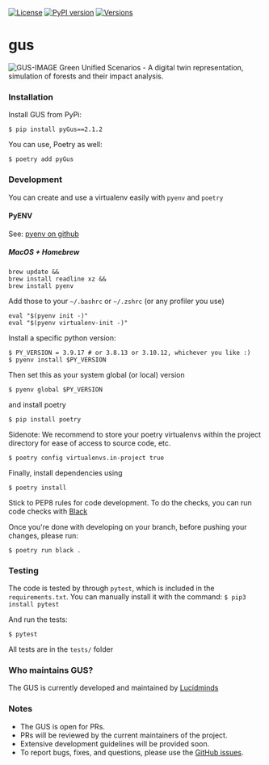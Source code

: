 [![License](https://img.shields.io/badge/License-Apache_2.0-blue.svg)](https://opensource.org/licenses/Apache-2.0) [![PyPI version](https://badge.fury.io/py/pygus.svg)](https://badge.fury.io/py/pygus) [![Versions](https://img.shields.io/pypi/pyversions/pygus)]()
# gus
![GUS-IMAGE](https://i-p.rmcdn.net/61d40c7b94627d001f2e8309/4445961/image-86e86df2-51c6-4f23-893d-6beaeb528260.png?w=176&e=webp&nll=true)
Green Unified Scenarios - A digital twin representation, simulation of forests and their impact analysis.

### Installation

Install GUS from PyPi:

```
$ pip install pyGus==2.1.2
```

You can use, Poetry as well:

```
$ poetry add pyGus
```

### Development

You can create and use a virtualenv easily with `pyenv` and `poetry`

#### PyENV

See: [pyenv on github](https://github.com/pyenv/pyenv)

##### MacOS + Homebrew
```
brew update &&
brew install readline xz &&
brew install pyenv
```

Add those to your `~/.bashrc` or `~/.zshrc` (or any profiler you use)

```
eval "$(pyenv init -)"
eval "$(pyenv virtualenv-init -)"
```

Install a specific python version:

```
$ PY_VERSION = 3.9.17 # or 3.8.13 or 3.10.12, whichever you like :)
$ pyenv install $PY_VERSION
```

Then set this as your system global (or local) version

```
$ pyenv global $PY_VERSION
```

and install poetry

```
$ pip install poetry
```

Sidenote: We recommend to store your poetry virtualenvs within the project directory for ease of access to source code, etc.

```
$ poetry config virtualenvs.in-project true
```

Finally, install dependencies using

```
$ poetry install
```

Stick to PEP8 rules for code development. To do the checks, you can run code checks with [Black](https://black.readthedocs.io/en/stable/index.html)

Once you're done with developing on your branch, before pushing your changes, please run:

`$ poetry run black .`

### Testing

The code is tested by through `pytest`, which is included in the `requirements.txt`. You can manually install it with the command:
`$ pip3 install pytest`

And run the tests:

`$ pytest`

All tests are in the `tests/` folder

### Who maintains GUS?
The GUS is currently developed and maintained by [Lucidminds](https://lucidminds.ai/) 

### Notes
* The GUS is open for PRs.
* PRs will be reviewed by the current maintainers of the project.
* Extensive development guidelines will be provided soon.
* To report bugs, fixes, and questions, please use the [GitHub issues](https://github.com/lucidmindsai/gus/issues).
